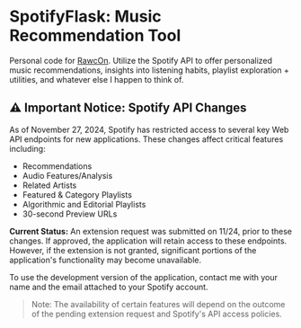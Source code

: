 # SpotifyFlask: Music Recommendation Tool

Personal code for [RawcOn](https://rawcon.rawcsav.com/). 
Utilize the Spotify API to offer personalized music recommendations, insights into listening habits, playlist exploration + utilities, and whatever else I happen to think of.

## ⚠️ Important Notice: Spotify API Changes
As of November 27, 2024, Spotify has restricted access to several key Web API endpoints for new applications. These changes affect critical features including:
- Recommendations
- Audio Features/Analysis
- Related Artists
- Featured & Category Playlists
- Algorithmic and Editorial Playlists
- 30-second Preview URLs

**Current Status:** An extension request was submitted on 11/24, prior to these changes. If approved, the application will retain access to these endpoints. However, if the extension is not granted, significant portions of the application's functionality may become unavailable.

To use the development version of the application, contact me with your name and the email attached to your Spotify account.

> Note: The availability of certain features will depend on the outcome of the pending extension request and Spotify's API access policies.
